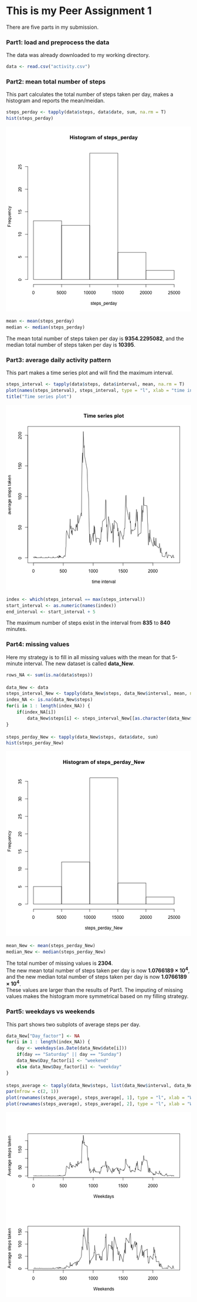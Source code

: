 This is my Peer Assignment 1 
============================

There are five parts in my submission.

### Part1: load and preprocess the data

The data was already downloaded to my working directory.


```r
data <- read.csv("activity.csv")
```

### Part2: mean total number of steps

This part calculates the total number of steps taken per day, makes a histogram and reports the mean/meidan.


```r
steps_perday <- tapply(data$steps, data$date, sum, na.rm = T)
hist(steps_perday)
```

![plot of chunk unnamed-chunk-2](figure/unnamed-chunk-2-1.png) 

```r
mean <- mean(steps_perday)
median <- median(steps_perday)
```

The mean total number of steps taken per day is **9354.2295082**,
and the median total number of steps taken per day is **10395**.

### Part3: average daily activity pattern

This part makes a time series plot and will find the maximum interval.


```r
steps_interval <- tapply(data$steps, data$interval, mean, na.rm = T)
plot(names(steps_interval), steps_interval, type = "l", xlab = "time interval", ylab = "average steps taken")
title("Time series plot")
```

![plot of chunk unnamed-chunk-3](figure/unnamed-chunk-3-1.png) 

```r
index <- which(steps_interval == max(steps_interval))
start_interval <- as.numeric(names(index))
end_interval <- start_interval + 5
```

The maximum number of steps exist in the interval from **835** to **840** minutes.

### Part4: missing values

Here my strategy is to fill in all missing values with the mean for that 5-minute interval.
The new dataset is called **data_New**.


```r
rows_NA <- sum(is.na(data$steps))

data_New <- data
steps_interval_New <- tapply(data_New$steps, data_New$interval, mean, na.rm = T)
index_NA <- is.na(data_New$steps)
for(i in 1 : length(index_NA)) {
    if(index_NA[i])
        data_New$steps[i] <- steps_interval_New[[as.character(data_New$interval[i])]]
}

steps_perday_New <- tapply(data_New$steps, data$date, sum)
hist(steps_perday_New)
```

![plot of chunk unnamed-chunk-4](figure/unnamed-chunk-4-1.png) 

```r
mean_New <- mean(steps_perday_New)
median_New <- median(steps_perday_New)
```

The total number of missing values is **2304**.  
The new mean total number of steps taken per day is now **1.0766189 &times; 10<sup>4</sup>**,
and the new median total number of steps taken per day is now **1.0766189 &times; 10<sup>4</sup>**.  
These values are larger than the results of Part1. The imputing of missing values makes the histogram more symmetrical based on my filling strategy.

### Part5: weekdays vs weekends

This part shows two subplots of average steps per day. 


```r
data_New["Day_factor"] <- NA
for(i in 1 : length(index_NA)) {
    day <- weekdays(as.Date(data_New$date[i]))
    if(day == "Saturday" || day == "Sunday")
    data_New$Day_factor[i] <- "weekend"
    else data_New$Day_factor[i] <- "weekday"
}

steps_average <- tapply(data_New$steps, list(data_New$interval, data_New$Day_factor), mean)
par(mfrow = c(2, 1))
plot(rownames(steps_average), steps_average[, 1], type = "l", xlab = "Weekdays", ylab = "Average steps taken")
plot(rownames(steps_average), steps_average[, 2], type = "l", xlab = "Weekends", ylab = "Average steps taken")
```

![plot of chunk unnamed-chunk-5](figure/unnamed-chunk-5-1.png) 
